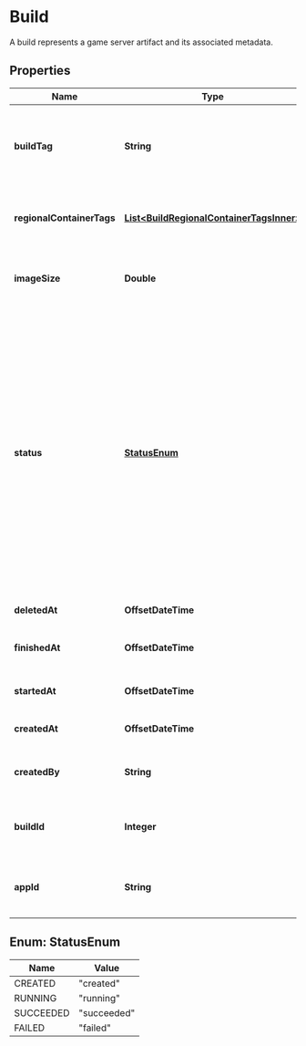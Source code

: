

# Build

A build represents a game server artifact and its associated metadata.

## Properties

| Name | Type | Description | Notes |
|------------ | ------------- | ------------- | -------------|
|**buildTag** | **String** | Tag to associate an external version with a build. It is accessible via [&#x60;GetBuildInfo()&#x60;](https://hathora.dev/api#tag/BuildV1/operation/GetBuildInfo). |  |
|**regionalContainerTags** | [**List&lt;BuildRegionalContainerTagsInner&gt;**](BuildRegionalContainerTagsInner.md) | Identifiers for the containers stored in Hathora&#39;s registries. |  |
|**imageSize** | **Double** | The size (in bytes) of the Docker image built by Hathora. |  |
|**status** | [**StatusEnum**](#StatusEnum) | Current status of your build.  &#x60;created&#x60;: a build was created but not yet run  &#x60;running&#x60;: the build process is actively executing  &#x60;succeeded&#x60;: the game server artifact was successfully built and stored in the Hathora registries  &#x60;failed&#x60;: the build process was unsuccessful, most likely due to an error with the &#x60;Dockerfile&#x60; |  |
|**deletedAt** | **OffsetDateTime** | When the build was deleted. |  |
|**finishedAt** | **OffsetDateTime** | When [&#x60;RunBuild()&#x60;](https://hathora.dev/api#tag/BuildV1/operation/RunBuild) finished executing. |  |
|**startedAt** | **OffsetDateTime** | When [&#x60;RunBuild()&#x60;](https://hathora.dev/api#tag/BuildV1/operation/RunBuild) is called. |  |
|**createdAt** | **OffsetDateTime** | When [&#x60;CreateBuild()&#x60;](https://hathora.dev/api#tag/BuildV1/operation/CreateBuild) is called. |  |
|**createdBy** | **String** | Email address for the user that created the build. |  |
|**buildId** | **Integer** | System generated id for a build. Increments by 1. |  |
|**appId** | **String** | System generated unique identifier for an application. |  |



## Enum: StatusEnum

| Name | Value |
|---- | -----|
| CREATED | &quot;created&quot; |
| RUNNING | &quot;running&quot; |
| SUCCEEDED | &quot;succeeded&quot; |
| FAILED | &quot;failed&quot; |



